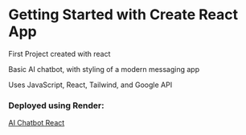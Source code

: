 # Getting Started with Create React App

First Project created with react

Basic AI chatbot, with styling of a modern messaging app

Uses JavaScript, React, Tailwind, and Google API



### Deployed using Render:

[AI Chatbot React](https://ai-chatbot-react.onrender.com/)
